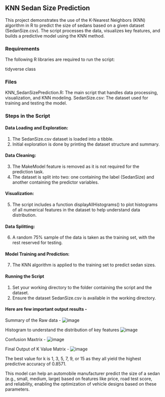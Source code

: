 ## KNN Sedan Size Prediction

This project demonstrates the use of the K-Nearest Neighbors (KNN) algorithm in R to predict the size of sedans based on a given dataset (SedanSize.csv). The script processes the data, visualizes key features, and builds a predictive model using the KNN method.

### Requirements
The following R libraries are required to run the script:

tidyverse
class

### Files
KNN_SedanSizePrediction.R: The main script that handles data processing, visualization, and KNN modeling.
SedanSize.csv: The dataset used for training and testing the model.

### Steps in the Script
#### Data Loading and Exploration:

1. The SedanSize.csv dataset is loaded into a tibble.
2. Initial exploration is done by printing the dataset structure and summary.

#### Data Cleaning:

3. The MakeModel feature is removed as it is not required for the prediction task.
4. The dataset is split into two: one containing the label (SedanSize) and another containing the predictor variables.

#### Visualization:

5. The script includes a function displayAllHistograms() to plot histograms of all numerical features in the dataset to help understand data distribution.

#### Data Splitting:

6. A random 75% sample of the data is taken as the training set, with the rest reserved for testing.
   
#### Model Training and Prediction:

7. The KNN algorithm is applied to the training set to predict sedan sizes.

#### Running the Script
1. Set your working directory to the folder containing the script and the dataset.
2. Ensure the dataset SedanSize.csv is available in the working directory.


#### Here are few important output results - 

Summary of the Raw data - 
![image](https://github.com/user-attachments/assets/aa7e953d-4a30-464d-a9ba-c7369f6681a6)

Histogram to understand the distribution of key features
![image](https://github.com/user-attachments/assets/e9586a91-2098-4bfb-a75a-ac947e5f5419)

Confusion Maxtrix -
![image](https://github.com/user-attachments/assets/6ac42e2a-98ee-4955-9155-e64075c588d6)

Final Output of K Value Matrix -
![image](https://github.com/user-attachments/assets/997e71e9-8218-48f7-9a50-4b256d5a6eca)

The best value for k is 1, 3, 5, 7, 9, or 15 as they all yield the highest predictive accuracy of 0.8571.

This model can help an automobile manufacturer predict the size of a sedan (e.g., small, medium, large) based on features like price, road test score, and reliability, enabling the optimization of vehicle designs based on these parameters.



